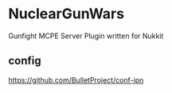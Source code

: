 # NuclearGunWars
Gunfight MCPE Server Plugin written for Nukkit


## config

https://github.com/BulletProject/conf-jpn

